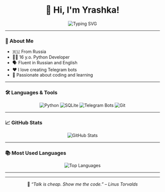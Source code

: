 <h1 align="center">👋 Hi, I'm Yrashka!</h1>

<p align="center">
  <img src="https://readme-typing-svg.herokuapp.com?color=5CE1E6&center=true&vCenter=true&lines=Python+Developer+🐍;Telegram+Bot+Maker+🤖;15+y.o.+from+Russia🇷🇺;Always+learning+new+things+🚀" alt="Typing SVG" />
</p>

---

### 🧠 About Me
- 🇷🇺 From Russia
- 🧑‍💻 16 y.o. Python Developer
- 🗣️ Fluent in Russian and English
- ❤️ I love creating Telegram bots
- 🎯 Passionate about coding and learning

---

### 🛠️ Languages & Tools
<p align="center">
  <img src="https://img.shields.io/badge/Python-3776AB?style=for-the-badge&logo=python&logoColor=white" alt="Python" />
  <img src="https://img.shields.io/badge/SQLite-07405E?style=for-the-badge&logo=sqlite&logoColor=white" alt="SQLite" />
  <img src="https://img.shields.io/badge/Telegram_Bots-2CA5E0?style=for-the-badge&logo=telegram&logoColor=white" alt="Telegram Bots" />
  <img src="https://img.shields.io/badge/Git-F05032?style=for-the-badge&logo=git&logoColor=white" alt="Git" />
</p>

---

### 📈 GitHub Stats
<p align="center">
  <img src="https://github-readme-stats.vercel.app/api?username=Yrashka2024&show_icons=true&theme=radical" alt="GitHub Stats" />
</p>

---

### 📚 Most Used Languages
<p align="center">
  <img src="https://github-readme-stats.vercel.app/api/top-langs/?username=Yrashka2024&layout=compact&theme=radical" alt="Top Languages" />
</p>

---

---

<p align="center">
  💬 <i>“Talk is cheap. Show me the code.” – Linus Torvalds</i>
</p>

